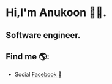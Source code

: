 # Hi,I'm Anukoon 👋🤔.

## Software engineer.

## Find me 🌎: <a href="https://github.com/Nagato41"></a>
- Social <a href="https://www.twitch.tv/blacktechdiva">Facebook :blue_book:</a>

<!--
**Nagato41/Nagato41** is a ✨ _special_ ✨ repository because its `README.md` (this file) appears on your GitHub profile.

Here are some ideas to get you started:

- 🔭 I’m currently working on ...
- 🌱 I’m currently learning ...
- 👯 I’m looking to collaborate on ...
-  I’m looking for help with ...
- 💬 Ask me about ...
- 📫 How to reach me: ...
- 😄 Pronouns: ...
- ⚡ Fun fact: ...
-->
